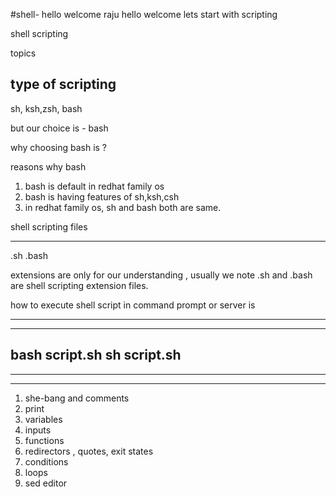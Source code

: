 #shell-
hello welcome raju
hello welcome
lets start with scripting 

shell scripting

topics

type of scripting
----
sh, ksh,zsh, bash

but our choice is - bash 

why choosing bash is ?

reasons why bash 

1. bash is default in redhat family os
2. bash is having features of sh,ksh,csh
3. in redhat family os, sh and bash both are same.



shell scripting files 

------
.sh
.bash


extensions are only for our understanding , usually we note .sh and .bash are shell scripting extension files.


how to execute shell script in command prompt or server is 

------
---
bash script.sh
sh script.sh
---

---

----

1. she-bang and comments
2. print
3. variables
4. inputs
5. functions
6. redirectors , quotes, exit states
7. conditions
8. loops
9. sed editor 